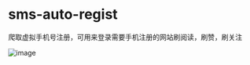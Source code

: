 # sms-auto-regist
爬取虚拟手机号注册，可用来登录需要手机注册的网站刷阅读，刷赞，刷关注

![image](https://user-images.githubusercontent.com/20228139/200342149-3e12ba75-56ea-4de0-83c5-3331b7b5c41f.png)
